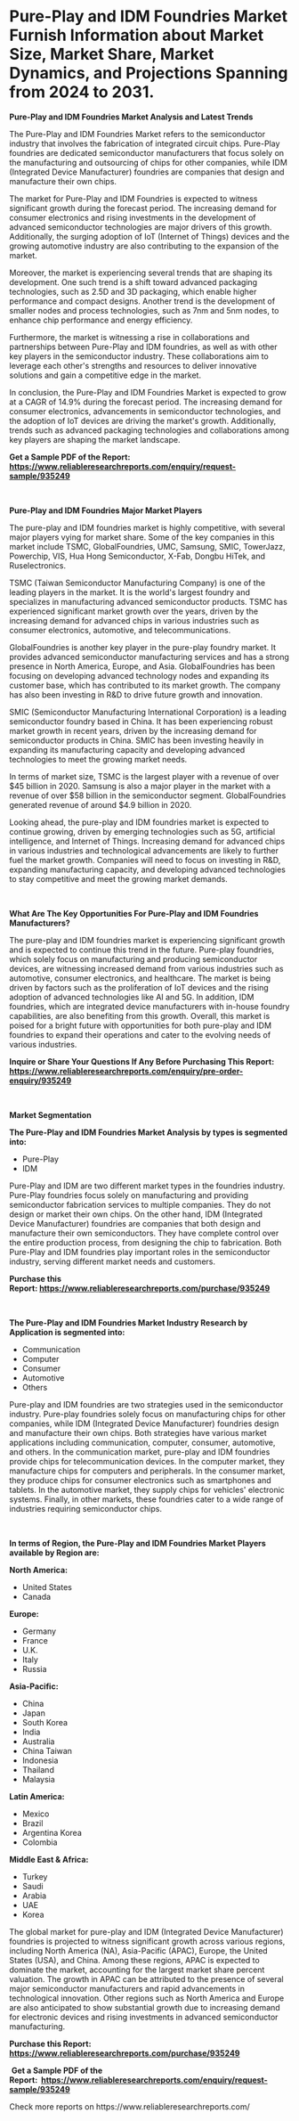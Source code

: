 <p><h1>Pure-Play and IDM Foundries Market Furnish Information about Market Size, Market Share, Market Dynamics, and Projections Spanning from 2024 to 2031.</h1></p><p><strong>Pure-Play and IDM Foundries Market Analysis and Latest Trends</strong></p>
<p><p>The Pure-Play and IDM Foundries Market refers to the semiconductor industry that involves the fabrication of integrated circuit chips. Pure-Play foundries are dedicated semiconductor manufacturers that focus solely on the manufacturing and outsourcing of chips for other companies, while IDM (Integrated Device Manufacturer) foundries are companies that design and manufacture their own chips.</p><p>The market for Pure-Play and IDM Foundries is expected to witness significant growth during the forecast period. The increasing demand for consumer electronics and rising investments in the development of advanced semiconductor technologies are major drivers of this growth. Additionally, the surging adoption of IoT (Internet of Things) devices and the growing automotive industry are also contributing to the expansion of the market.</p><p>Moreover, the market is experiencing several trends that are shaping its development. One such trend is a shift toward advanced packaging technologies, such as 2.5D and 3D packaging, which enable higher performance and compact designs. Another trend is the development of smaller nodes and process technologies, such as 7nm and 5nm nodes, to enhance chip performance and energy efficiency.</p><p>Furthermore, the market is witnessing a rise in collaborations and partnerships between Pure-Play and IDM foundries, as well as with other key players in the semiconductor industry. These collaborations aim to leverage each other's strengths and resources to deliver innovative solutions and gain a competitive edge in the market.</p><p>In conclusion, the Pure-Play and IDM Foundries Market is expected to grow at a CAGR of 14.9% during the forecast period. The increasing demand for consumer electronics, advancements in semiconductor technologies, and the adoption of IoT devices are driving the market's growth. Additionally, trends such as advanced packaging technologies and collaborations among key players are shaping the market landscape.</p></p>
<p><strong>Get a Sample PDF of the Report:&nbsp; <a href="https://www.reliableresearchreports.com/enquiry/request-sample/935249">https://www.reliableresearchreports.com/enquiry/request-sample/935249</a></strong></p>
<p>&nbsp;</p>
<p><strong>Pure-Play and IDM Foundries Major Market Players</strong></p>
<p><p>The pure-play and IDM foundries market is highly competitive, with several major players vying for market share. Some of the key companies in this market include TSMC, GlobalFoundries, UMC, Samsung, SMIC, TowerJazz, Powerchip, VIS, Hua Hong Semiconductor, X-Fab, Dongbu HiTek, and Ruselectronics.</p><p>TSMC (Taiwan Semiconductor Manufacturing Company) is one of the leading players in the market. It is the world's largest foundry and specializes in manufacturing advanced semiconductor products. TSMC has experienced significant market growth over the years, driven by the increasing demand for advanced chips in various industries such as consumer electronics, automotive, and telecommunications.</p><p>GlobalFoundries is another key player in the pure-play foundry market. It provides advanced semiconductor manufacturing services and has a strong presence in North America, Europe, and Asia. GlobalFoundries has been focusing on developing advanced technology nodes and expanding its customer base, which has contributed to its market growth. The company has also been investing in R&D to drive future growth and innovation.</p><p>SMIC (Semiconductor Manufacturing International Corporation) is a leading semiconductor foundry based in China. It has been experiencing robust market growth in recent years, driven by the increasing demand for semiconductor products in China. SMIC has been investing heavily in expanding its manufacturing capacity and developing advanced technologies to meet the growing market needs.</p><p>In terms of market size, TSMC is the largest player with a revenue of over $45 billion in 2020. Samsung is also a major player in the market with a revenue of over $58 billion in the semiconductor segment. GlobalFoundries generated revenue of around $4.9 billion in 2020. </p><p>Looking ahead, the pure-play and IDM foundries market is expected to continue growing, driven by emerging technologies such as 5G, artificial intelligence, and Internet of Things. Increasing demand for advanced chips in various industries and technological advancements are likely to further fuel the market growth. Companies will need to focus on investing in R&D, expanding manufacturing capacity, and developing advanced technologies to stay competitive and meet the growing market demands.</p></p>
<p>&nbsp;</p>
<p><strong>What Are The Key Opportunities For Pure-Play and IDM Foundries Manufacturers?</strong></p>
<p><p>The pure-play and IDM foundries market is experiencing significant growth and is expected to continue this trend in the future. Pure-play foundries, which solely focus on manufacturing and producing semiconductor devices, are witnessing increased demand from various industries such as automotive, consumer electronics, and healthcare. The market is being driven by factors such as the proliferation of IoT devices and the rising adoption of advanced technologies like AI and 5G. In addition, IDM foundries, which are integrated device manufacturers with in-house foundry capabilities, are also benefiting from this growth. Overall, this market is poised for a bright future with opportunities for both pure-play and IDM foundries to expand their operations and cater to the evolving needs of various industries.</p></p>
<p><strong>Inquire or Share Your Questions If Any Before Purchasing This Report: <a href="https://www.reliableresearchreports.com/enquiry/pre-order-enquiry/935249">https://www.reliableresearchreports.com/enquiry/pre-order-enquiry/935249</a></strong></p>
<p>&nbsp;</p>
<p><strong>Market Segmentation</strong></p>
<p><strong>The Pure-Play and IDM Foundries Market Analysis by types is segmented into:</strong></p>
<p><ul><li>Pure-Play</li><li>IDM</li></ul></p>
<p><p>Pure-Play and IDM are two different market types in the foundries industry. Pure-Play foundries focus solely on manufacturing and providing semiconductor fabrication services to multiple companies. They do not design or market their own chips. On the other hand, IDM (Integrated Device Manufacturer) foundries are companies that both design and manufacture their own semiconductors. They have complete control over the entire production process, from designing the chip to fabrication. Both Pure-Play and IDM foundries play important roles in the semiconductor industry, serving different market needs and customers.</p></p>
<p><strong>Purchase this Report:&nbsp;<a href="https://www.reliableresearchreports.com/purchase/935249">https://www.reliableresearchreports.com/purchase/935249</a></strong></p>
<p>&nbsp;</p>
<p><strong>The Pure-Play and IDM Foundries Market Industry Research by Application is segmented into:</strong></p>
<p><ul><li>Communication</li><li>Computer</li><li>Consumer</li><li>Automotive</li><li>Others</li></ul></p>
<p><p>Pure-play and IDM foundries are two strategies used in the semiconductor industry. Pure-play foundries solely focus on manufacturing chips for other companies, while IDM (Integrated Device Manufacturer) foundries design and manufacture their own chips. Both strategies have various market applications including communication, computer, consumer, automotive, and others. In the communication market, pure-play and IDM foundries provide chips for telecommunication devices. In the computer market, they manufacture chips for computers and peripherals. In the consumer market, they produce chips for consumer electronics such as smartphones and tablets. In the automotive market, they supply chips for vehicles' electronic systems. Finally, in other markets, these foundries cater to a wide range of industries requiring semiconductor chips.</p></p>
<p>&nbsp;</p>
<p><strong>In terms of Region, the Pure-Play and IDM Foundries Market Players available by Region are:</strong></p>
<p>
    <p> <strong> North America: </strong>
        <ul>
            <li>United States</li>
            <li>Canada</li>
        </ul>
        </p> 
    <p> <strong> Europe: </strong>
        <ul>
            <li>Germany</li>
            <li>France</li>
            <li>U.K.</li>
            <li>Italy</li>
            <li>Russia</li>
        </ul>
        </p> 
    <p> <strong> Asia-Pacific: </strong>
        <ul>
            <li>China</li>
            <li>Japan</li>
            <li>South Korea</li>
            <li>India</li>
            <li>Australia</li>
            <li>China Taiwan</li>
            <li>Indonesia</li>
            <li>Thailand</li>
            <li>Malaysia</li>
        </ul>
        </p> 
    <p> <strong> Latin America: </strong>
        <ul>
            <li>Mexico</li>
            <li>Brazil</li>
            <li>Argentina Korea</li>
            <li>Colombia</li>
        </ul>
        </p> 
    <p> <strong> Middle East & Africa: </strong>
        <ul>
            <li>Turkey</li>
            <li>Saudi</li>
            <li>Arabia</li>
            <li>UAE</li>
            <li>Korea</li>
        </ul>
    </p>
    </p>
<p><p>The global market for pure-play and IDM (Integrated Device Manufacturer) foundries is projected to witness significant growth across various regions, including North America (NA), Asia-Pacific (APAC), Europe, the United States (USA), and China. Among these regions, APAC is expected to dominate the market, accounting for the largest market share percent valuation. The growth in APAC can be attributed to the presence of several major semiconductor manufacturers and rapid advancements in technological innovation. Other regions such as North America and Europe are also anticipated to show substantial growth due to increasing demand for electronic devices and rising investments in advanced semiconductor manufacturing.</p></p>
<p><strong>Purchase this Report: <a href="https://www.reliableresearchreports.com/purchase/935249">https://www.reliableresearchreports.com/purchase/935249</a></strong></p>
<p>&nbsp;<strong>Get a Sample PDF of the Report:&nbsp;&nbsp;<a href="https://www.reliableresearchreports.com/enquiry/request-sample/935249">https://www.reliableresearchreports.com/enquiry/request-sample/935249</a></strong></p>
<p><strong></strong></p>
<p>Check more reports on https://www.reliableresearchreports.com/</p>
